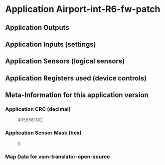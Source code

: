 
# Application Airport-int-R6-fw-patch


## Application Outputs


## Application Inputs (settings)


## Application Sensors (logical sensors)


## Application Registers used (device controls)


## Meta-Information for this application version



### Application CRC (decimal)

 > 4058561182

### Application Sensor Mask (hex)

 > 0

### Map Data for vsm-translator-open-source

```

```

